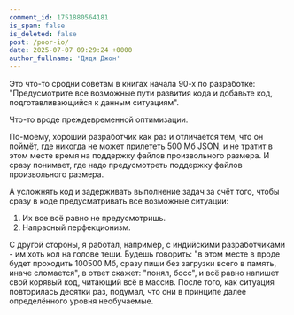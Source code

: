 ```yaml
---
comment_id: 1751880564181
is_spam: false
is_deleted: false
post: /poor-io/
date: 2025-07-07 09:29:24 +0000
author_fullname: 'Дядя Джон'
---
```


Это что-то сродни советам в книгах начала 90-х по разработке: "Предусмотрите все возможные пути развития кода и добавьте код, подготавливающийся к данным ситуациям".

Что-то вроде преждевременной оптимизации.

По-моему, хороший разработчик как раз и отличается тем, что он поймёт, где никогда не может прилететь 500 Мб JSON, и не тратит в этом месте время на поддержку файлов произвольного размера. И сразу понимает, где надо предусмотреть поддержку файлов произвольного размера.

А усложнять код и задерживать выполнение задач за счёт того, чтобы сразу в коде предусматривать все возможные ситуации:
1. Их все всё равно не предусмотришь.
2. Напрасный перфекционизм.

С другой стороны, я работал, например, с индийскими разработчиками - им хоть кол на голове теши. Будешь говорить: "в этом месте в проде будет проходить 100500 Мб, сразу пиши без загрузки всего в память, иначе сломается", в ответ скажет: "понял, босс", и всё равно напишет свой корявый код, читающий всё в массив. После того, как ситуация повторилась десятки раз, подумал, что они в принципе далее определённого уровня необучаемые.
